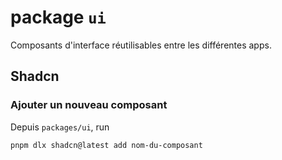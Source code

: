 # package `ui`

Composants d'interface réutilisables entre les différentes apps.

## Shadcn

### Ajouter un nouveau composant

Depuis `packages/ui`, run

```sh
pnpm dlx shadcn@latest add nom-du-composant
```
